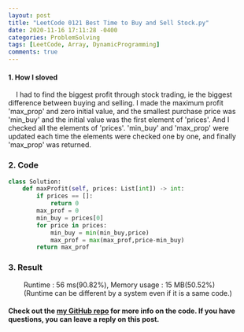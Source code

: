 ```yaml
---
layout: post
title: "LeetCode 0121 Best Time to Buy and Sell Stock.py"
date: 2020-11-16 17:11:28 -0400
categories: ProblemSolving
tags: [LeetCode, Array, DynamicProgramming]
comments: true
---
```


#### 1. How I sloved
&nbsp;&nbsp;&nbsp;&nbsp;I had to find the biggest profit through stock trading, ie the biggest difference between buying and selling. I made the maximum profit 'max_prop' and zero initial value, and the smallest purchase price was 'min_buy' and the initial value was the first element of 'prices'. And I checked all the elements of 'prices'. 'min_buy' and 'max_prop' were updated each time the elements were checked one by one, and finally 'max_prop' was returned.

### 2. Code
```python
class Solution:
    def maxProfit(self, prices: List[int]) -> int:
        if prices == []:
            return 0
        max_prof = 0
        min_buy = prices[0]
        for price in prices:
            min_buy = min(min_buy,price)
            max_prof = max(max_prof,price-min_buy)
        return max_prof
```

### 3. Result
&nbsp;&nbsp;&nbsp;&nbsp;&nbsp;&nbsp;&nbsp;&nbsp;Runtime : 56 ms(90.82%), Memory usage : 15 MB(50.52%)  
&nbsp;&nbsp;&nbsp;&nbsp;&nbsp;&nbsp;&nbsp;&nbsp;(Runtime can be different by a system even if it is a same code.)

#### Check out the [my GitHub repo][hyuk-gh] for more info on the code. If you have questions, you can leave a reply on this post.
[hyuk-gh]:   https://github.com/dlgur1994/StudyAlgorithms

